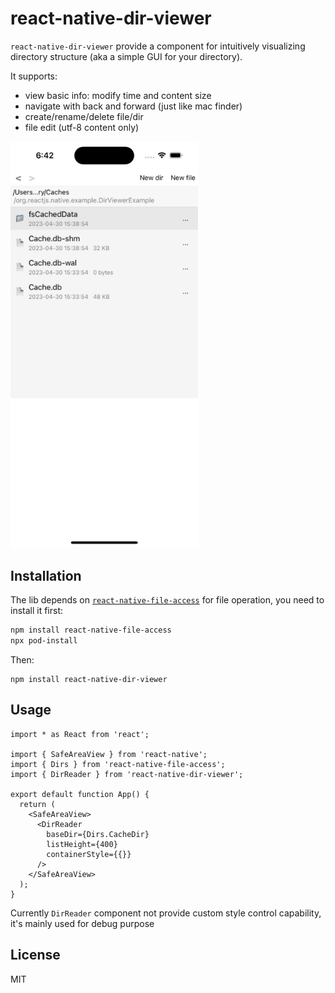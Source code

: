 # react-native-dir-viewer

`react-native-dir-viewer` provide a component for intuitively visualizing directory structure (aka a simple GUI for your directory).

It supports:
- view basic info: modify time and content size
- navigate with back and forward (just like mac finder)
- create/rename/delete file/dir
- file edit (utf-8 content only)

<img src="./static/ios-preview.png" width="300">

## Installation
The lib depends on [`react-native-file-access`](https://github.com/alpha0010/react-native-file-access) for file operation, you need to install it first:

```sh
npm install react-native-file-access
npx pod-install
```

Then:
```shell
npm install react-native-dir-viewer
```

## Usage

```tsx
import * as React from 'react';

import { SafeAreaView } from 'react-native';
import { Dirs } from 'react-native-file-access';
import { DirReader } from 'react-native-dir-viewer';

export default function App() {
  return (
    <SafeAreaView>
      <DirReader
        baseDir={Dirs.CacheDir}
        listHeight={400}
        containerStyle={{}}
      />
    </SafeAreaView>
  );
}

```

Currently `DirReader` component not provide custom style control capability, it's mainly used for debug purpose


## License

MIT
